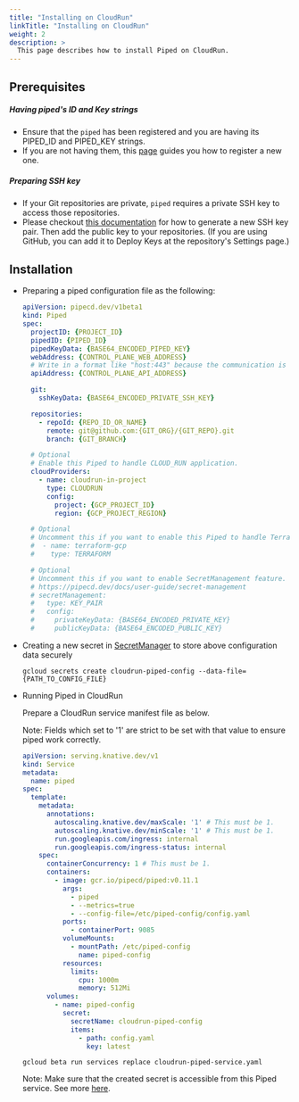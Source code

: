 ```yaml
---
title: "Installing on CloudRun"
linkTitle: "Installing on CloudRun"
weight: 2
description: >
  This page describes how to install Piped on CloudRun.
---
```


## Prerequisites

##### Having piped's ID and Key strings
- Ensure that the `piped` has been registered and you are having its PIPED_ID and PIPED_KEY strings.
- If you are not having them, this [page](/docs/operator-manual/control-plane/registering-a-piped/) guides you how to register a new one.

##### Preparing SSH key
- If your Git repositories are private, `piped` requires a private SSH key to access those repositories.
- Please checkout [this documentation](https://help.github.com/en/github/authenticating-to-github/generating-a-new-ssh-key-and-adding-it-to-the-ssh-agent) for how to generate a new SSH key pair. Then add the public key to your repositories. (If you are using GitHub, you can add it to Deploy Keys at the repository's Settings page.)

## Installation

- Preparing a piped configuration file as the following:

  ``` yaml
  apiVersion: pipecd.dev/v1beta1
  kind: Piped
  spec:
    projectID: {PROJECT_ID}
    pipedID: {PIPED_ID}
    pipedKeyData: {BASE64_ENCODED_PIPED_KEY}
    webAddress: {CONTROL_PLANE_WEB_ADDRESS}
    # Write in a format like "host:443" because the communication is done via gRPC.
    apiAddress: {CONTROL_PLANE_API_ADDRESS}

    git:
      sshKeyData: {BASE64_ENCODED_PRIVATE_SSH_KEY}

    repositories:
      - repoId: {REPO_ID_OR_NAME}
        remote: git@github.com:{GIT_ORG}/{GIT_REPO}.git
        branch: {GIT_BRANCH}

    # Optional
    # Enable this Piped to handle CLOUD_RUN application.
    cloudProviders:
      - name: cloudrun-in-project
        type: CLOUDRUN
        config:
          project: {GCP_PROJECT_ID}
          region: {GCP_PROJECT_REGION}

    # Optional
    # Uncomment this if you want to enable this Piped to handle Terraform application.
    #  - name: terraform-gcp
    #    type: TERRAFORM

    # Optional
    # Uncomment this if you want to enable SecretManagement feature.
    # https://pipecd.dev/docs/user-guide/secret-management
    # secretManagement:
    #   type: KEY_PAIR
    #   config:
    #     privateKeyData: {BASE64_ENCODED_PRIVATE_KEY}
    #     publicKeyData: {BASE64_ENCODED_PUBLIC_KEY}
  ```

- Creating a new secret in [SecretManager](https://cloud.google.com/secret-manager/docs/creating-and-accessing-secrets) to store above configuration data securely

  ``` console
  gcloud secrets create cloudrun-piped-config --data-file={PATH_TO_CONFIG_FILE}
  ```

- Running Piped in CloudRun

  Prepare a CloudRun service manifest file as below.

  Note: Fields which set to '1' are strict to be set with that value to ensure piped work correctly.

  ``` yaml
  apiVersion: serving.knative.dev/v1
  kind: Service
  metadata:
    name: piped
  spec:
    template:
      metadata:
        annotations:
          autoscaling.knative.dev/maxScale: '1' # This must be 1.
          autoscaling.knative.dev/minScale: '1' # This must be 1.
          run.googleapis.com/ingress: internal
          run.googleapis.com/ingress-status: internal
      spec:
        containerConcurrency: 1 # This must be 1.
        containers:
          - image: gcr.io/pipecd/piped:v0.11.1
            args:
              - piped
              - --metrics=true
              - --config-file=/etc/piped-config/config.yaml
            ports:
              - containerPort: 9085
            volumeMounts:
              - mountPath: /etc/piped-config
                name: piped-config
            resources:
              limits:
                cpu: 1000m
                memory: 512Mi
        volumes:
          - name: piped-config
            secret:
              secretName: cloudrun-piped-config
              items:
                - path: config.yaml
                  key: latest
  ```

  ``` console
  gcloud beta run services replace cloudrun-piped-service.yaml
  ```

  Note: Make sure that the created secret is accessible from this Piped service. See more [here](https://cloud.google.com/run/docs/configuring/secrets#access-secret).
